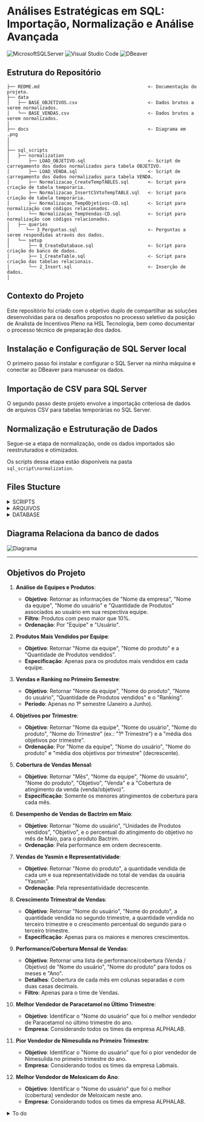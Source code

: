 # Análises Estratégicas em SQL: Importação, Normalização e Análise Avançada

![MicrosoftSQLServer](https://img.shields.io/badge/Microsoft%20SQL%20Server-CC2927.svg?style=for-the-badge&logo=Microsoft-SQL-Server&logoColor=white)
![Visual Studio Code](https://img.shields.io/badge/Visual%20Studio%20Code-007ACC.svg?style=for-the-badge&logo=Visual-Studio-Code&logoColor=white)
![DBeaver](https://img.shields.io/badge/DBeaver-382923.svg?style=for-the-badge&logo=DBeaver&logoColor=white)

## Estrutura do Repositório

```nohighlight
├── REDME.md          			                    <- Documentação do projeto.
├── data
│   ├── BASE_OBJETIVOS.csv                          <- Dados brutos a serem normalizados.
│   └── BASE_VENDAS.csv                             <- Dados brutos a serem normalizados. 
│
├── docs             		                        <- Diagrama em .png
│
│
├── sql_scripts 
│   ├── normalization
│   	├── LOAD_OBJETIVO.sql                       <- Script de carregamento dos dados normalizados para tabela OBJETIVO.
│   	├── LOAD_VENDA.sql                          <- Script de carregamento dos dados normalizados para tabela VENDA.
│  		├── Normalizacao_CreateTempTABLES.sql       <- Script para criação de tabela temporaria.
│   	├── Normalizacao_InsertCSVtoTempTABLE.sql   <- Script para criação de tabela temporaria.
│   	├── Normalizacao_TempObjetivos-CD.sql       <- Script para normalização com códigos relacionados.
│   	└── Normalizacao_TempVendas-CD.sql          <- Script para normalização com códigos relacionados.
│   ├── queries
│	   └── 3_Perguntas.sql                          <- Perguntas a serem respondidas através dos dados.
│   └── setup
│   	├── 0_CreateDatabase.sql                    <- Script para criação do banco de dados.
│   	├── 1_CreateTable.sql                       <- Script para criação das tabelas relacionais.
│   	└── 2_Insert.sql                            <- Inserção de dados.      
│
```
## Contexto do Projeto

Este repositório foi criado com o objetivo duplo de compartilhar as soluções desenvolvidas para os desafios propostos no processo seletivo da posição de Analista de Incentivos Pleno na HSL Tecnologia, bem como documentar o processo técnico de preparação dos dados.

## Instalação e Configuração de SQL Server local

O primeiro passo foi instalar e configurar o SQL Server na minha máquina e conectar ao DBeaver para manusear os dados.

## Importação de CSV para SQL Server

O segundo passo deste projeto envolve a importação criteriosa de dados de arquivos CSV para tabelas temporárias no SQL Server.

## Normalização e Estruturação de Dados

Segue-se a etapa de normalização, onde os dados importados são reestruturados e otimizados. 

Os scripts dessa etapa estão disponíveis na pasta `sql_script\normalization`.

## Files Stucture
<details>
  <summary>SCRIPTS</summary>

  * 0_CreateDatabase.sql
  * 1_CreateTable.sql
  * 2_Insert.sql
  * 3_Perguntas.sql
</details>

<details>
  <summary>ARQUIVOS</summary>

  * BASE_OBJETIVOS.csv
    * `EAN`
    * `EQUIPE`
    * `VENDEDOR`
    * `JAN`
    * `FEV`
    * `MAR`
    * `ABR`
    * `MAI`
    * `JUN`
    * `JUL`
    * `AGO`
    * `SET`
    * `OUT`
    * `NOV`
    * `DEZ`
  * BASE_VENDAS.csv
    * `EAN`
    * `EQUIPE`
    * `VENDEDOR`
    * `JAN`
    * `FEV`
    * `MAR`
    * `ABR`
    * `MAI`
    * `JUN`
    * `JUL`
    * `AGO`
    * `SET`
    * `OUT`
    * `NOV`
    * `DEZ`
</details>

<details>
  <summary>DATABASE</summary>

* `OBJETIVO`
	* `CD_VENDA` PRIMARY KEY
	* `CD_PRODUTO` FOREIGN KEY
	* `CD_EQUIPE` FOREIGN KEY
	* `CD_USUARIO` FOREIGN KEY
	* `DT_PERIODO`
	* `NR_QUANTIDADE`
* `VENDA`
	* `CD_VENDA` PRIMARY KEY
	* `CD_PRODUTO` FOREIGN KEY
	* `CD_EQUIPE` FOREIGN KEY
	* `CD_USUARIO` FOREIGN KEY
	* `DT_PERIODO`
	* `NR_QUANTIDADE`
* `PRODUTO`
	* `CD_PRODUTO` PRIMARY KEY
	* `NM_PRODUTO`
	* `EAN`
* `EQUIPE`
	* `CD_EQUIPE` PRIMARY KEY
	* `NM_EQUIPE`
	* `CD_EMPRESA` FOREIGN KEY
* `EMPRESA`
	* `CD_EMPRESA` PRIMARY KEY
	* `NN_EMPRESA`
* `USARIO`
	* `CD_USUARIO` PRIMARY KEY
	* `NM_USUARIO`
* `EQUIPE_PRODUTO`
	* `CD_EQUIPE_PRODUTO` PRIMARY KEY
	* `CD_EQUIPE` FOREIGN KEY
	* `CD_PRODUTO` FOREIGN KEY
	* `NR_PESO`
* `EMPRESA_PRODUTO`
	* `CD_EMPRESA_PRODUTO` PRIMARY KEY
	* `CD_EMPRESA` FOREIGN KEY
	* `CD_PRODUTO` FOREIGN KEY
* `EQUIPE_USUARIO`
	* `CD_EQUIPE_USUARIO` PRIMARY KEY
	* `CD_EQUIPE` FOREIGN KEY
	* `CD_USUARIO` FOREIGN KEY
* `USUARIO_EMPRESA`
	* `CD_EMPRESA_USUARIO` PRIMARY KEY
	* `CD_EMPRESA` FOREIGN KEY
	* `CD_USUARIO` FOREIGN KEY
</details>

## Diagrama Relaciona da banco de dados
![Diagrama](https://github.com/jlfenerich/HSL-Processo-Seletivo/blob/main/docs/master%20-%20HSL_TESTE%20-%20dbo.png?raw=true)

---

## Objetivos do Projeto

1. **Análise de Equipes e Produtos**: 
   - **Objetivo**: Retornar as informações de "Nome da empresa", "Nome da equipe", "Nome do usuário" e "Quantidade de Produtos" associados ao usuário em sua respectiva equipe.
   - **Filtro**: Produtos com peso maior que 10%.
   - **Ordenação**: Por "Equipe" e "Usuário".

2. **Produtos Mais Vendidos por Equipe**:
   - **Objetivo**: Retornar "Nome da equipe", "Nome do produto" e a "Quantidade de Produtos vendidos".
   - **Especificação**: Apenas para os produtos mais vendidos em cada equipe.

3. **Vendas e Ranking no Primeiro Semestre**:
   - **Objetivo**: Retornar "Nome da equipe", "Nome do produto", "Nome do usuário", "Quantidade de Produtos vendidos" e o "Ranking".
   - **Período**: Apenas no 1º semestre (Janeiro a Junho).

4. **Objetivos por Trimestre**:
   - **Objetivo**: Retornar "Nome da equipe", "Nome do usuário", "Nome do produto", "Nome do Trimestre" (ex.: "1º Trimestre") e a "média dos objetivos por trimestre".
   - **Ordenação**: Por "Nome da equipe", "Nome do usuário", "Nome do produto" e "média dos objetivos por trimestre" (decrescente).

5. **Cobertura de Vendas Mensal**:
   - **Objetivo**: Retornar "Mês", "Nome da equipe", "Nome do usuário", "Nome do produto", "Objetivo", "Venda" e a "Cobertura de atingimento da venda (venda/objetivo)".
   - **Especificação**: Somente os menores atingimentos de cobertura para cada mês.

6. **Desempenho de Vendas de Bactrim em Maio**:
   - **Objetivo**: Retornar "Nome do usuário", "Unidades de Produtos vendidos", "Objetivo", e o percentual do atingimento do objetivo no mês de Maio, para o produto Bactrim.
   - **Ordenação**: Pela performance em ordem decrescente.

7. **Vendas de Yasmin e Representatividade**:
   - **Objetivo**: Retornar "Nome do produto", a quantidade vendida de cada um e sua representatividade no total de vendas da usuária "Yasmin".
   - **Ordenação**: Pela representatividade decrescente.

8. **Crescimento Trimestral de Vendas**:
   - **Objetivo**: Retornar "Nome do usuário", "Nome do produto", a quantidade vendida no segundo trimestre, a quantidade vendida no terceiro trimestre e o crescimento percentual do segundo para o terceiro trimestre.
   - **Especificação**: Apenas para os maiores e menores crescimentos.

9. **Performance/Cobertura Mensal de Vendas**:
   - **Objetivo**: Retornar uma lista de performance/cobertura (Venda / Objetivo) de "Nome do usuário", "Nome do produto" para todos os meses e "Ano".
   - **Detalhes**: Cobertura de cada mês em colunas separadas e com duas casas decimais.
   - **Filtro**: Apenas para o time de Vendas.

10. **Melhor Vendedor de Paracetamol no Último Trimestre**:
    - **Objetivo**: Identificar o "Nome do usuário" que foi o melhor vendedor de Paracetamol no último trimestre do ano.
    - **Empresa**: Considerando todos os times da empresa ALPHALAB.

11. **Pior Vendedor de Nimesulida no Primeiro Trimestre**:
    - **Objetivo**: Identificar o "Nome do usuário" que foi o pior vendedor de Nimesulida no primeiro trimestre do ano.
    - **Empresa**: Considerando todos os times da empresa Labmais.

12. **Melhor Vendedor de Meloxicam do Ano**:
    - **Objetivo**: Identificar o "Nome do usuário" que foi o melhor (cobertura) vendedor de Meloxicam neste ano.
    - **Empresa**: Considerando todos os times da empresa ALPHALAB.


<details>
  <summary>To do</summary>

- [x] Configurar um servidor local SQL Server  [completion:: 2024-01-28]
- [x] Com os scripts fornecidos:  [completion:: 2024-01-28]
	- [x] Criar DataBase (0_CreateDatabase.sql)  [completion:: 2024-01-28]
	- [x] Criar Tabelas (1_CreateTable.sql)  [completion:: 2024-01-28]
	- [x] Inserir Parâmetros (Insert.sql) nas Tabelas  [completion:: 2024-01-28]
- [x] Carregar .csv nas Tabelas  [completion:: 2024-01-29]
	- [x] normalizar dos dados  [completion:: 2024-01-29]
		- [x] mapear dados para normalizar  [completion:: 2024-01-29]
		- [x] "Pivotar" tabela BASE_Objetivos de Horizontal p/ Vertical  [completion:: 2024-01-29]
		- [x] "Pivotar" tabela BASE_Vendas de Horizontal p/ Vertical  [completion:: 2024-01-29]
		- [x] JOIN para normalização para as chaves  [completion:: 2024-01-29]
	- [x] Carregar Base para OBJETIVO  [completion:: 2024-01-29]
	- [x] Carregar Base para VENDA  [completion:: 2024-01-29]
- [x] Consultas do script 3_Perguntas.sql  [completion:: 2024-01-30]
- [x] Revisão das respostas/scripts  [completion:: 2024-01-31]
- [x] Documentação  [completion:: 2024-01-30]
	- [x] Documentação da instalação do SQL Server  [completion:: 2024-01-31]
- [x] Revisão da Documentação  [completion:: 2024-01-31]
- [x] Revisar Estrutura do Repositório  [completion:: 2024-01-31]
- [x] Enviar para recrutador  [completion:: 2024-01-31]
</details>
